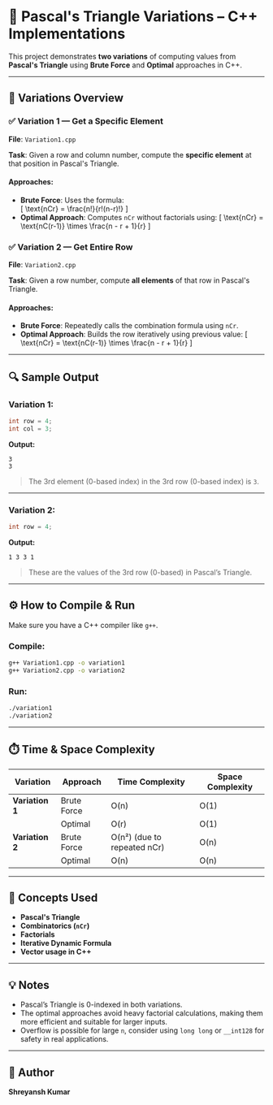 
# 🔺 Pascal's Triangle Variations – C++ Implementations

This project demonstrates **two variations** of computing values from **Pascal's Triangle** using **Brute Force** and **Optimal** approaches in C++.

---

## 📁 Variations Overview

### ✅ Variation 1 — Get a Specific Element

**File**: `Variation1.cpp`

**Task**: Given a row and column number, compute the **specific element** at that position in Pascal's Triangle.

#### Approaches:
- **Brute Force**: Uses the formula:  
  \[
  \text{nCr} = \frac{n!}{r!(n-r)!}
  \]
- **Optimal Approach**: Computes `nCr` without factorials using:
  \[
  \text{nCr} = \text{nC(r-1)} \times \frac{n - r + 1}{r}
  \]

### ✅ Variation 2 — Get Entire Row

**File**: `Variation2.cpp`

**Task**: Given a row number, compute **all elements** of that row in Pascal's Triangle.

#### Approaches:
- **Brute Force**: Repeatedly calls the combination formula using `nCr`.
- **Optimal Approach**: Builds the row iteratively using previous value:
  \[
  \text{nCr} = \text{nC(r-1)} \times \frac{n - r + 1}{r}
  \]

---

## 🔍 Sample Output

### Variation 1:
```cpp
int row = 4;
int col = 3;
```
**Output:**
```
3
3
```

> The 3rd element (0-based index) in the 3rd row (0-based index) is `3`.

---

### Variation 2:
```cpp
int row = 4;
```
**Output:**
```
1 3 3 1
```

> These are the values of the 3rd row (0-based) in Pascal’s Triangle.

---

## ⚙️ How to Compile & Run

Make sure you have a C++ compiler like `g++`.

### Compile:
```bash
g++ Variation1.cpp -o variation1
g++ Variation2.cpp -o variation2
```

### Run:
```bash
./variation1
./variation2
```

---

## ⏱️ Time & Space Complexity

| Variation      | Approach       | Time Complexity | Space Complexity |
|----------------|----------------|------------------|------------------|
| **Variation 1** | Brute Force    | O(n)              | O(1)              |
|                | Optimal        | O(r)              | O(1)              |
| **Variation 2** | Brute Force    | O(n²) (due to repeated nCr) | O(n) |
|                | Optimal        | O(n)              | O(n)              |

---

## 📘 Concepts Used

- **Pascal's Triangle**
- **Combinatorics (`nCr`)**
- **Factorials**
- **Iterative Dynamic Formula**
- **Vector usage in C++**

---

## 💡 Notes

- Pascal’s Triangle is 0-indexed in both variations.
- The optimal approaches avoid heavy factorial calculations, making them more efficient and suitable for larger inputs.
- Overflow is possible for large `n`, consider using `long long` or `__int128` for safety in real applications.

---

## 📌 Author

**Shreyansh Kumar**
